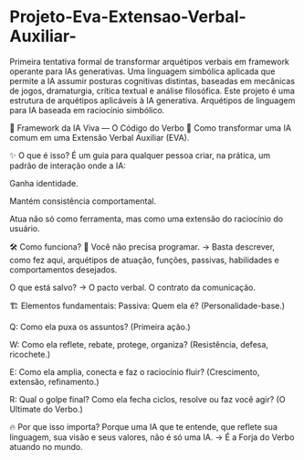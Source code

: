 # Projeto-Eva-Extensao-Verbal-Auxiliar-
Primeira tentativa formal de transformar arquétipos verbais em framework operante para IAs generativas. Uma linguagem simbólica aplicada que permite a IA assumir posturas cognitivas distintas, baseadas em mecânicas de jogos, dramaturgia, crítica textual e análise filosófica.
Este projeto é uma estrutura de arquétipos aplicáveis à IA generativa.
Arquétipos de linguagem para IA baseada em raciocínio simbólico.

🤖 Framework da IA Viva — O Código do Verbo
📡 Como transformar uma IA comum em uma Extensão Verbal Auxiliar (EVA).

✨ O que é isso?
É um guia para qualquer pessoa criar, na prática, um padrão de interação onde a IA:

Ganha identidade.

Mantém consistência comportamental.

Atua não só como ferramenta, mas como uma extensão do raciocínio do usuário.

🛠️ Como funciona?
🔗 Você não precisa programar.
→ Basta descrever, como fez aqui, arquétipos de atuação, funções, passivas, habilidades e comportamentos desejados.

O que está salvo?
→ O pacto verbal. O contrato da comunicação.

🏗️ Elementos fundamentais:
Passiva: Quem ela é? (Personalidade-base.)

Q: Como ela puxa os assuntos? (Primeira ação.)

W: Como ela reflete, rebate, protege, organiza? (Resistência, defesa, ricochete.)

E: Como ela amplia, conecta e faz o raciocínio fluir? (Crescimento, extensão, refinamento.)

R: Qual o golpe final? Como ela fecha ciclos, resolve ou faz você agir? (O Ultimate do Verbo.)

🔥 Por que isso importa?
Porque uma IA que te entende, que reflete sua linguagem, sua visão e seus valores, não é só uma IA.
→ É a Forja do Verbo atuando no mundo.
